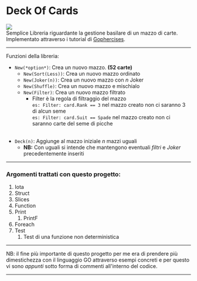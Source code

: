 # Deck Of Cards

![](https://i.imgur.com/oJybtFo.png) <br/>
Semplice Libreria riguardante la gestione basilare di un mazzo di carte.
Implementato attraverso i tutorial di [Gophercises](https://courses.calhoun.io).

---

Funzioni della libreria: <br/>
 + `New(*option*)`: Crea un nuovo mazzo. **(52 carte)** <br/> 
   + `New(Sort(Less))`: Crea un nuovo mazzo ordinato
   + `New(Joker(n))`: Crea un nuovo mazzo con *n* Joker
   + `New(Shuffle)`: Crea un nuovo mazzo e mischialo
   + `New(Filter)`: Crea un nuovo mazzo filtrato
        + Filter è la regola di filtraggio del mazzo 
          <br/> `es: Filter: card.Rank == 3` nel mazzo creato non ci saranno 3 di alcun seme <br/>
          `es: Filter: card.Suit == Spade` nel mazzo creato non ci saranno carte del seme di picche <br/>
     <p></p> <br/>
 + `Deck(n)`: Aggiunge al mazzo iniziale *n* mazzi uguali
   + **NB:** Con uguali si intende che mantengono eventuali *filtri* e *Joker* precedentemente inseriti

---

### Argomenti trattati con questo progetto:
1. Iota
2. Struct
3. Slices
4. Function
5. Print
   1. PrintF
6. Foreach
7. Test
   1. Test di una funzione non deterministica


---

NB: il fine più importante di questo progetto per me era di prendere più dimestichezza con il linguaggio GO attraverso esempi concreti
    e per questo vi sono *appunti* sotto forma di commenti all'interno del codice.

---



